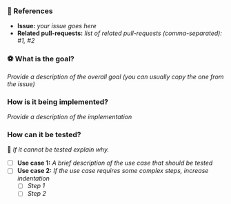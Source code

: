 ### :pushpin: References
* **Issue:** _your issue goes here_
* **Related pull-requests:** _list of related pull-requests (comma-separated): #1, #2_

### :soccer: What is the goal?

_Provide a description of the overall goal (you can usually copy the one from the issue)_

### How is it being implemented?

_Provide a description of the implementation_

### How can it be tested?

:robot:
_If it cannot be tested explain why._

- [ ] **Use case 1:** _A brief description of the use case that should be tested_
- [ ] **Use case 2:** _If the use case requires some complex steps, increase indentation_
  - [ ] _Step 1_
  - [ ] _Step 2_
